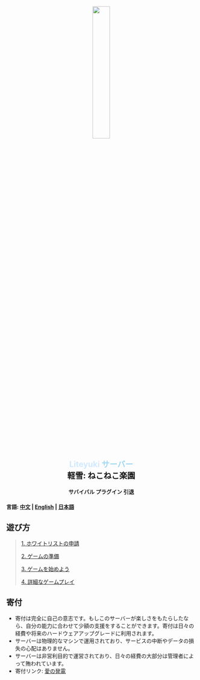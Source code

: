 <div align="center">
    <img src="https://img1.imgtp.com/2023/08/18/xaqycfz4.png" style="width: 30%; margin-top: 10%;">
</div>

<div align="center">
    <h2>
        <font color="#d0e9ff">Liteyuki</font>
        <font color="#a2d8f4">サーバー</font><br>
        軽雪: ねこねこ楽園
    </h2>
</div>

<div align="center">
    <h4>サバイバル プラグイン 引退</h4>
</div>

#### 言語: [中文](README.md) | [English](README_EN.md) | [日本語](README_JP.md)

## 遊び方

> [1. ホワイトリストの申請](step/1.md)
> 
> [2. ゲームの準備](step/2.md)
> 
> [3. ゲームを始めよう](step/3.md)
> 
> [4. 詳細なゲームプレイ](step/4.md)

## 寄付
- 寄付は完全に自己の意志です。もしこのサーバーが楽しさをもたらしたなら、自分の能力に合わせて少額の支援をすることができます。寄付は日々の経費や将来のハードウェアアップグレードに利用されます。
- サーバーは物理的なマシンで運用されており、サービスの中断やデータの損失の心配はありません。
- サーバーは非営利目的で運営されており、日々の経費の大部分は管理者によって賄われています。
- 寄付リンク: [愛の発電](https://afdian.net/a/snowykami)

